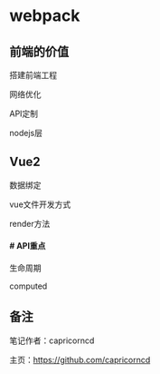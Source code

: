 # webpack

## 前端的价值

搭建前端工程

网络优化

API定制

nodejs层

## Vue2

数据绑定

vue文件开发方式

render方法

#### # API重点

生命周期

computed



## 备注

笔记作者：capricorncd

主页：https://github.com/capricorncd
